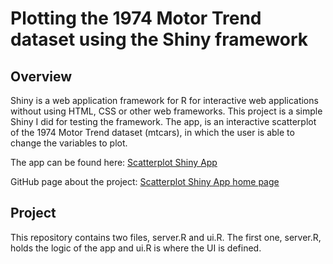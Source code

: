 # Plotting the 1974 Motor Trend dataset using the Shiny framework

## Overview

Shiny is a web application framework for R for interactive web applications
without using HTML, CSS or other web frameworks. This project is a simple Shiny
I did for testing the framework. The app, is an interactive scatterplot of the 1974 
Motor Trend dataset (mtcars), in which the user is able to change the variables to plot.

The app can be found here: [Scatterplot Shiny App](https://juande.shinyapps.io/ScatterplotShinyApp)

GitHub page about the project: [Scatterplot Shiny App home page](http://juandes.github.io/Scatterplot-Shiny/)

## Project

This repository contains two files, server.R and ui.R. The first one, server.R, holds the logic
of the app and ui.R is where the UI is defined.
